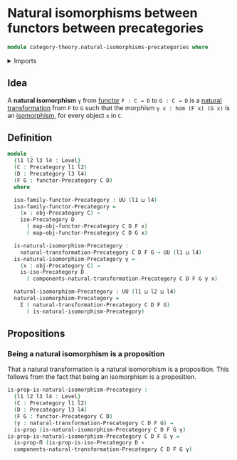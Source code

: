 # Natural isomorphisms between functors between precategories

```agda
module category-theory.natural-isomorphisms-precategories where
```

<details><summary>Imports</summary>

```agda
open import category-theory.functors-precategories
open import category-theory.isomorphisms-in-precategories
open import category-theory.natural-transformations-precategories
open import category-theory.precategories

open import foundation.dependent-pair-types
open import foundation.function-types
open import foundation.propositions
open import foundation.universe-levels
```

</details>

## Idea

A **natural isomorphism** `γ` from
[functor](category-theory.functors-precategories.md) `F : C → D` to `G : C → D`
is a
[natural transformation](category-theory.natural-transformations-precategories.md)
from `F` to `G` such that the morphism `γ x : hom (F x) (G x)` is an
[isomorphism](category-theory.isomorphisms-in-precategories.md), for every
object `x` in `C`.

## Definition

```agda
module _
  {l1 l2 l3 l4 : Level}
  (C : Precategory l1 l2)
  (D : Precategory l3 l4)
  (F G : functor-Precategory C D)
  where

  iso-family-functor-Precategory : UU (l1 ⊔ l4)
  iso-family-functor-Precategory =
    (x : obj-Precategory C) →
    iso-Precategory D
      ( map-obj-functor-Precategory C D F x)
      ( map-obj-functor-Precategory C D G x)

  is-natural-isomorphism-Precategory :
    natural-transformation-Precategory C D F G → UU (l1 ⊔ l4)
  is-natural-isomorphism-Precategory γ =
    (x : obj-Precategory C) →
    is-iso-Precategory D
      ( components-natural-transformation-Precategory C D F G γ x)

  natural-isomorphism-Precategory : UU (l1 ⊔ l2 ⊔ l4)
  natural-isomorphism-Precategory =
    Σ ( natural-transformation-Precategory C D F G)
      ( is-natural-isomorphism-Precategory)
```

## Propositions

### Being a natural isomorphism is a proposition

That a natural transformation is a natural isomorphism is a proposition. This
follows from the fact that being an isomorphism is a proposition.

```agda
is-prop-is-natural-isomorphism-Precategory :
  {l1 l2 l3 l4 : Level}
  (C : Precategory l1 l2)
  (D : Precategory l3 l4)
  (F G : functor-Precategory C D)
  (γ : natural-transformation-Precategory C D F G) →
  is-prop (is-natural-isomorphism-Precategory C D F G γ)
is-prop-is-natural-isomorphism-Precategory C D F G γ =
  is-prop-Π (is-prop-is-iso-Precategory D ∘
  components-natural-transformation-Precategory C D F G γ)
```
